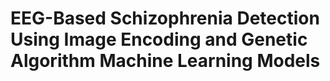 # EEG-Based Schizophrenia Detection Using Image Encoding and Genetic Algorithm Machine Learning Models
